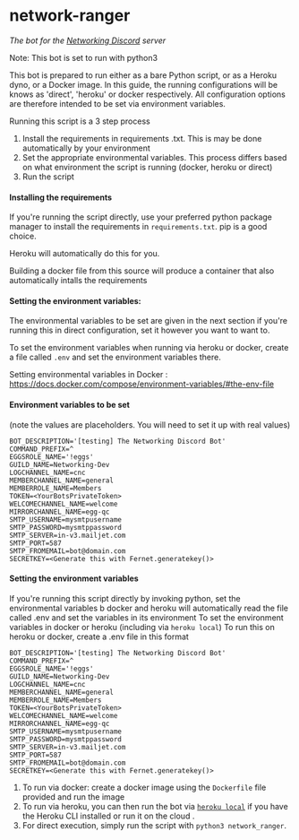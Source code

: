 # network-ranger
*The bot for the [Networking Discord](https://networking-discord.github.io) server*

Note: This bot is set to run with python3

This bot is prepared to run either as a bare Python script, or as a Heroku dyno, or a Docker image. In this guide, the running configurations will be knows as 'direct', 'heroku' or docker respectively.
All configuration options are therefore intended to be set via environment variables.

Running this script is a 3 step process
1. Install the requirements in requirements .txt. This is may be done automatically by your environment
2. Set the appropriate environmental variables. This process differs based on what environment the script is running (docker, heroku
or direct)
3. Run the script



#### Installing the requirements

If you're running the script directly, use your preferred python package manager to install the requirements in `requirements.txt`. pip is a good choice. 

Heroku will automatically do this for you.
 
 Building a docker file from this source will produce a container that also automatically intalls the requirements

#### Setting the environment variables:
The environmental variables to be set are given in the next section
if you're running this in direct configuration, set it however you want to want to.

To set the environment variables when running via heroku or docker, create a file called `.env` and set the environment variables there.

Setting environmental variables in Docker : https://docs.docker.com/compose/environment-variables/#the-env-file




#### Environment variables to be set
(note the values are placeholders. You will need to set it up with real values)
```
BOT_DESCRIPTION='[testing] The Networking Discord Bot'
COMMAND_PREFIX=^
EGGSROLE_NAME='!eggs'
GUILD_NAME=Networking-Dev
LOGCHANNEL_NAME=cnc
MEMBERCHANNEL_NAME=general
MEMBERROLE_NAME=Members
TOKEN=<YourBotsPrivateToken>
WELCOMECHANNEL_NAME=welcome
MIRRORCHANNEL_NAME=egg-qc
SMTP_USERNAME=mysmtpusername
SMTP_PASSWORD=mysmtppassword
SMTP_SERVER=in-v3.mailjet.com
SMTP_PORT=587
SMTP_FROMEMAIL=bot@domain.com
SECRETKEY=<Generate this with Fernet.generatekey()>
```

#### Setting the environment variables
If you're running this script directly by invoking python, set the environmental variables b
docker and heroku will automatically read the file called .env and set the variables in its environment
To set the environment variables in docker or heroku (including via `heroku local`)
To run this on heroku  or docker, create  a .env file in this format
```
BOT_DESCRIPTION='[testing] The Networking Discord Bot'
COMMAND_PREFIX=^
EGGSROLE_NAME='!eggs'
GUILD_NAME=Networking-Dev
LOGCHANNEL_NAME=cnc
MEMBERCHANNEL_NAME=general
MEMBERROLE_NAME=Members
TOKEN=<YourBotsPrivateToken>
WELCOMECHANNEL_NAME=welcome
MIRRORCHANNEL_NAME=egg-qc
SMTP_USERNAME=mysmtpusername
SMTP_PASSWORD=mysmtppassword
SMTP_SERVER=in-v3.mailjet.com
SMTP_PORT=587
SMTP_FROMEMAIL=bot@domain.com
SECRETKEY=<Generate this with Fernet.generatekey()>

```


1. To run via docker:  create a docker image using the `Dockerfile` file provided and run the image
2. To run via heroku,  you can then run the bot via [`heroku local`](https://devcenter.heroku.com/articles/heroku-local) if you have the Heroku CLI installed or run it on the cloud .
3. For direct execution, simply run the script with `python3 network_ranger`.